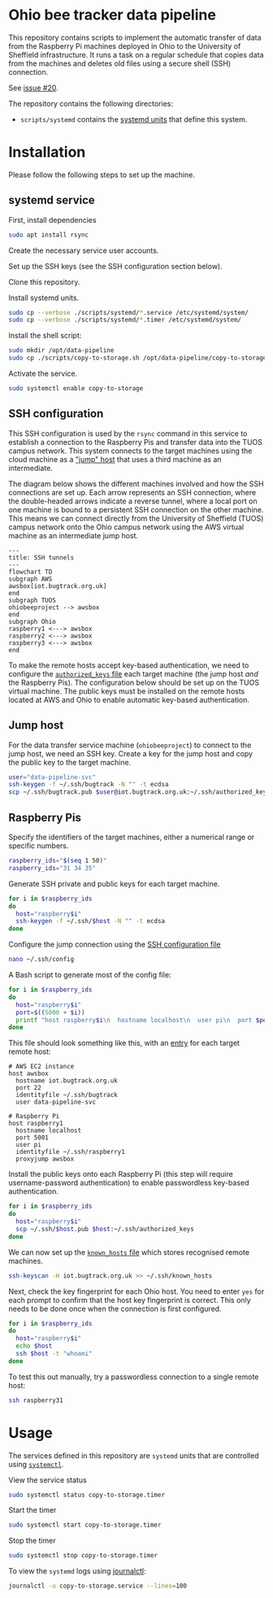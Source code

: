 # Ohio bee tracker data pipeline

This repository contains scripts to implement the automatic transfer of data from the Raspberry Pi machines deployed in Ohio to the University of Sheffield infrastructure. It runs a task on a regular schedule that copies data from the machines and deletes old files using a secure shell (SSH) connection.

See [issue #20](https://github.com/SheffieldMLtracking/BBSRC_ohio/issues/20).

The repository contains the following directories:

- `scripts/systemd`  contains the [systemd units](https://systemd.io/) that define this system.

# Installation

Please follow the following steps to set up the machine.

## systemd service

First, install dependencies

```bash
sudo apt install rsync
```

Create the necessary service user accounts.

Set up the SSH keys (see the SSH configuration section below).

Clone this repository.

Install systemd units.

```bash
sudo cp --verbose ./scripts/systemd/*.service /etc/systemd/system/
sudo cp --verbose ./scripts/systemd/*.timer /etc/systemd/system/
```

Install the shell script:

```bash
sudo mkdir /opt/data-pipeline
sudo cp ./scripts/copy-to-storage.sh /opt/data-pipeline/copy-to-storage.sh
```

Activate the service.

```bash
sudo systemctl enable copy-to-storage
```

## SSH configuration

This SSH configuration is used by the `rsync` command in this service to establish a connection to the Raspberry Pis and transfer data into the TUOS campus network. This system connects to the target machines using the cloud machine as a ["jump" host](https://en.wikibooks.org/wiki/OpenSSH/Cookbook/Proxies_and_Jump_Hosts#Jump_Hosts_--_Passing_Through_a_Gateway_or_Two) that uses a third machine as an intermediate.

The diagram below shows the different machines involved and how the SSH connections are set up. Each arrow represents an SSH connection, where the double-headed arrows indicate a reverse tunnel, where a local port on one machine is bound to a persistent SSH connection on the other machine. This means we can connect directly from the University of Sheffield (TUOS) campus network onto the Ohio campus network using the AWS virtual machine as an intermediate jump host.

```mermaid
---
title: SSH tunnels
---
flowchart TD
subgraph AWS
awsbox[iot.bugtrack.org.uk]
end
subgraph TUOS
ohiobeeproject --> awsbox
end
subgraph Ohio
raspberry1 <---> awsbox
raspberry2 <---> awsbox
raspberry3 <---> awsbox
end
```

To make the remote hosts accept key-based authentication, we need to configure the [`authorized_keys` file](https://www.ssh.com/academy/ssh/authorized-keys-file) each target machine (the jump host *and* the Raspberry Pis). The configuration below should be set up on the TUOS virtual machine. The public keys must be installed on the remote hosts located at AWS and Ohio to enable automatic key-based authentication.

## Jump host

For the data transfer service machine (`ohiobeeproject`) to connect to the jump host, we need an SSH key. Create a key for the jump host and copy the public key to the target machine.

```bash
user="data-pipeline-svc"
ssh-keygen -f ~/.ssh/bugtrack -N "" -t ecdsa
scp ~/.ssh/bugtrack.pub $user@iot.bugtrack.org.uk:~/.ssh/authorized_keys
```

## Raspberry Pis

Specify the identifiers of the target machines, either a numerical range or specific numbers.

```bash
raspberry_ids="$(seq 1 50)"
raspberry_ids="31 34 35"
```

Generate SSH private and public keys for each target machine.

```bash
for i in $raspberry_ids
do
  host="raspberry$i"
  ssh-keygen -f ~/.ssh/$host -N "" -t ecdsa
done
```

Configure the jump connection using the [SSH configuration file](https://www.ssh.com/academy/ssh/config)

```bash
nano ~/.ssh/config
```

A Bash script to generate most of the config file:

```bash
for i in $raspberry_ids
do
  host="raspberry$i"
  port=$((5000 + $i))
  printf "host raspberry$i\n  hostname localhost\n  user pi\n  port $port\n  identityfile ~/.ssh/$host\n  proxyjump awsbox\n\n"
done
```

This file should look something like this, with an [entry](https://www.ssh.com/academy/ssh/config) for each target remote host:

```
# AWS EC2 instance
host awsbox
  hostname iot.bugtrack.org.uk
  port 22
  identityfile ~/.ssh/bugtrack
  user data-pipeline-svc

# Raspberry Pi
host raspberry1
  hostname localhost
  port 5001
  user pi
  identityfile ~/.ssh/raspberry1
  proxyjump awsbox
```

Install the public keys onto each Raspberry Pi (this step will require username-password authentication) to enable passwordless key-based authentication.

```bash
for i in $raspberry_ids
do
  host="raspberry$i"
  scp ~/.ssh/$host.pub $host:~/.ssh/authorized_keys
done
```

We can now set up the [`known_hosts` file](https://www.ssh.com/academy/ssh/host-key#known-host-keys) which stores recognised remote machines.

```bash
ssh-keyscan -H iot.bugtrack.org.uk >> ~/.ssh/known_hosts
```

Next, check the key fingerprint for each Ohio host.
You need to enter `yes` for each prompt to confirm that the host key fingerprint is correct.
This only needs to be done once when the connection is first configured.

```bash
for i in $raspberry_ids
do
  host="raspberry$i"
  echo $host
  ssh $host -t "whoami"
done
```

To test this out manually, try a passwordless connection to a single remote host:

```bash
ssh raspberry31
```

# Usage

The services defined in this repository are `systemd` units that are controlled using [`systemctl`](https://www.freedesktop.org/software/systemd/man/latest/systemctl.html).

View the service status

```bash
sudo systemctl status copy-to-storage.timer
```

Start the timer

```bash
sudo systemctl start copy-to-storage.timer
```

Stop the timer

```bash
sudo systemctl stop copy-to-storage.timer
```

To view the `systemd` logs using [journalctl](https://manpages.ubuntu.com/manpages/xenial/en/man1/journalctl.1.html):

```bash
journalctl -u copy-to-storage.service --lines=100
```

